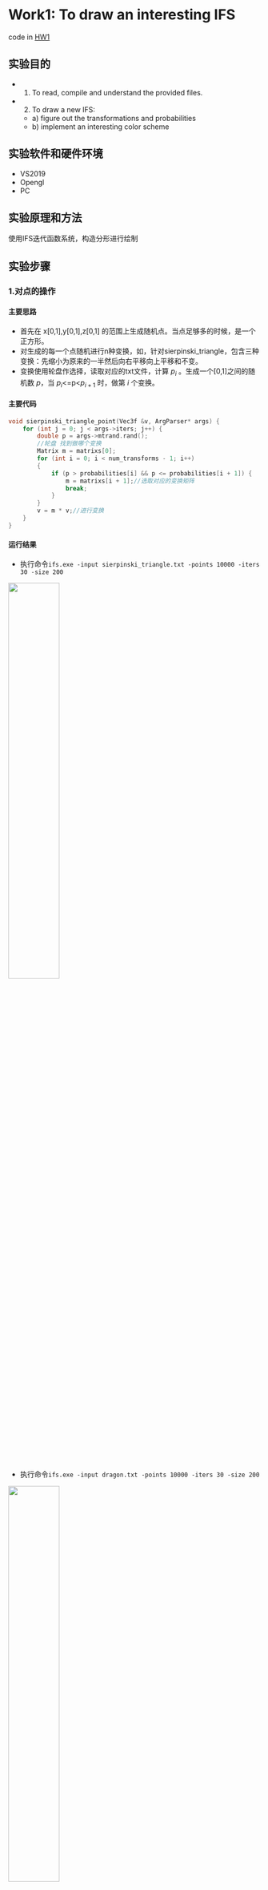 # Work1: To draw an interesting IFS    
code in [HW1](./HW1/)
## 实验目的
- 1. To read, compile and understand the provided files.
- 2. To draw a new IFS: 
  - a) figure out the transformations and probabilities
  - b) implement an interesting color scheme
## 实验软件和硬件环境
- VS2019
- Opengl
- PC
## 实验原理和方法
使用IFS迭代函数系统，构造分形进行绘制

## 实验步骤
### 1.对点的操作
#### 主要思路
- 首先在 x[0,1],y[0,1],z[0,1] 的范围上生成随机点。当点足够多的时候，是一个正方形。
- 对生成的每一个点随机进行n种变换，如，针对sierpinski_triangle，包含三种变换：先缩小为原来的一半然后向右平移向上平移和不变。
- 变换使用轮盘作选择，读取对应的txt文件，计算 $p_i$ 。生成一个[0,1]之间的随机数 $p$，当 $p_i$<=p<$p_{i+1}$ 时，做第 $i$ 个变换。
#### 主要代码
```C
void sierpinski_triangle_point(Vec3f &v, ArgParser* args) {
    for (int j = 0; j < args->iters; j++) {
        double p = args->mtrand.rand();
        //轮盘 找到做哪个变换
        Matrix m = matrixs[0];
        for (int i = 0; i < num_transforms - 1; i++)
        {
            if (p > probabilities[i] && p <= probabilities[i + 1]) {
                m = matrixs[i + 1];//选取对应的变换矩阵
                break;
            }
        }
        v = m * v;//进行变换
    }
}
```
#### 运行结果
- 执行命令`ifs.exe -input sierpinski_triangle.txt -points 10000 -iters 30 -size 200`
<img src="./pics/HW1/1.PNG" width="45%" height="45%" />
  <!-- ![sierpinski_triangle](./pics/HW1/1.PNG "sierpinski_triangle") -->

- 执行命令`ifs.exe -input dragon.txt -points 10000 -iters 30 -size 200`
<img src="./pics/HW1/2.PNG" width="45%" height="45%" />
  <!-- ![dragon](./pics/HW1/2.PNG "dragon") -->

- 执行命令`ifs.exe -input fern.txt -points 10000 -iters 30 -size 200`
<img src="./pics/HW1/3.PNG" width="45%" height="45%" />
  <!-- ![fern](./pics/HW1/3.PNG "fern") -->

- 执行命令`ifs.exe -input giant_x.txt -points 10000 -iters 30 -size 200`
<img src="./pics/HW1/4.PNG" width="45%" height="45%" />
  <!-- ![gaint_x](./pics/HW1/4.PNG "gaint_x") -->

- 执行命令`ifs.exe -input cube.txt -points 10000 -iters 30 -size 200`
  (cube.txt的描述见 2.对cube的操作 )
<img src="./pics/HW1/5.PNG" width="45%" height="45%" />
<!--![cube1](./pics/HW1/5.PNG)-->  

### 2.对cube的操作

#### 主要思路

- 首先构造正方体的变换矩阵，最终结果是一个正方体经过一次会变成20个小正方体。
- 变换如下：
    - 首先对最原始的正方体缩小为原来的1/27(每个边缩小为原来的1/3)
    - 去除6个面的中心正方体和最中间的正方体。最终获得27-6-1=20个正方体
    - 左上角3×3矩阵控制旋转，最后一列前三项控制平移

#### cube.txt如下

```
20
0.05
0.333333 0.000000 0.000000 0.000000 
0.000000 0.333333 0.000000 0.000000 
0.000000 0.000000 0.333333 0.000000 
0.000000 0.000000 0.000000 1.000000 
0.05
0.333333 0.000000 0.000000 0.333333 
0.000000 0.333333 0.000000 0.000000 
0.000000 0.000000 0.333333 0.000000 
0.000000 0.000000 0.000000 1.000000 
0.05 
0.333333 0.000000 0.000000 0.666666 
0.000000 0.333333 0.000000 0.000000 
0.000000 0.000000 0.333333 0.000000 
0.000000 0.000000 0.000000 1.000000 
0.05
0.333333 0.000000 0.000000 0.000000 
0.000000 0.333333 0.000000 0.333333 
0.000000 0.000000 0.333333 0.000000 
0.000000 0.000000 0.000000 1.000000 
0.05 
0.333333 0.000000 0.000000 0.666666 
0.000000 0.333333 0.000000 0.333333 
0.000000 0.000000 0.333333 0.000000 
0.000000 0.000000 0.000000 1.000000 
0.05
0.333333 0.000000 0.000000 0.000000 
0.000000 0.333333 0.000000 0.666666 
0.000000 0.000000 0.333333 0.000000 
0.000000 0.000000 0.000000 1.000000 
0.05
0.333333 0.000000 0.000000 0.333333 
0.000000 0.333333 0.000000 0.666666 
0.000000 0.000000 0.333333 0.000000 
0.000000 0.000000 0.000000 1.000000 
0.05 
0.333333 0.000000 0.000000 0.666666 
0.000000 0.333333 0.000000 0.666666 
0.000000 0.000000 0.333333 0.000000 
0.000000 0.000000 0.000000 1.000000 
0.05
0.333333 0.000000 0.000000 0.000000 
0.000000 0.333333 0.000000 0.000000 
0.000000 0.000000 0.333333 0.333333 
0.000000 0.000000 0.000000 1.000000 
0.05 
0.333333 0.000000 0.000000 0.666666 
0.000000 0.333333 0.000000 0.000000 
0.000000 0.000000 0.333333 0.333333 
0.000000 0.000000 0.000000 1.000000  
0.05
0.333333 0.000000 0.000000 0.000000 
0.000000 0.333333 0.000000 0.666666 
0.000000 0.000000 0.333333 0.333333 
0.000000 0.000000 0.000000 1.000000 
0.05 
0.333333 0.000000 0.000000 0.666666 
0.000000 0.333333 0.000000 0.666666
0.000000 0.000000 0.333333 0.333333 
0.000000 0.000000 0.000000 1.000000 
0.05
0.333333 0.000000 0.000000 0.000000 
0.000000 0.333333 0.000000 0.000000 
0.000000 0.000000 0.333333 0.666666 
0.000000 0.000000 0.000000 1.000000 
0.05
0.333333 0.000000 0.000000 0.333333 
0.000000 0.333333 0.000000 0.000000 
0.000000 0.000000 0.333333 0.666666 
0.000000 0.000000 0.000000 1.000000 
0.05
0.333333 0.000000 0.000000 0.666666 
0.000000 0.333333 0.000000 0.000000 
0.000000 0.000000 0.333333 0.666666 
0.000000 0.000000 0.000000 1.000000 
0.05
0.333333 0.000000 0.000000 0.000000 
0.000000 0.333333 0.000000 0.333333 
0.000000 0.000000 0.333333 0.666666 
0.000000 0.000000 0.000000 1.000000 
0.05
0.333333 0.000000 0.000000 0.666666 
0.000000 0.333333 0.000000 0.333333 
0.000000 0.000000 0.333333 0.666666 
0.000000 0.000000 0.000000 1.000000 
0.05
0.333333 0.000000 0.000000 0.000000 
0.000000 0.333333 0.000000 0.666666 
0.000000 0.000000 0.333333 0.666666 
0.000000 0.000000 0.000000 1.000000 
0.05
0.333333 0.000000 0.000000 0.333333 
0.000000 0.333333 0.000000 0.666666 
0.000000 0.000000 0.333333 0.666666 
0.000000 0.000000 0.000000 1.000000 
0.05
0.333333 0.000000 0.000000 0.666666 
0.000000 0.333333 0.000000 0.666666 
0.000000 0.000000 0.333333 0.666666 
0.000000 0.000000 0.000000 1.000000 
```

#### 主要代码

对于同一个 cube 的顶点，进行相同的转换，顶点数也会变为原来的 20 倍。
假设具有原始顶点集合 cube_verts_origin ，i 表示第 i 个 cube，j 表示第 i 个 cube 中的第 j 个顶点, it 表示i个 cube 的第 it 次变换。
那么对应的转换关系为 cube_verts_new[i*20*24+it*24+j] = cube_verts_origin[i * 24 + j]。
```C
//转换一次cube
VBOVertex* translateCube(VBOVertex* cube_verts_origin,int size)
{
    VBOVertex* cube_verts_new = new VBOVertex[size *20];
    int cube_size = size / 24;
    for (int i = 0; i < cube_size; i++) {
        for (int it = 0; it < 20; it++) {
            Matrix m = matrixs[it];
            for (int j = 0; j < 24; j++) {
                //cube_verts_new[i*480+it*24+j] = m * cube_verts_origin[i * 24 + j];
                Vec3f v_origin(cube_verts_origin[i * 24 + j].x, 
                                cube_verts_origin[i * 24 + j].y, 
                                cube_verts_origin[i * 24 + j].z);
                Vec3f v_new = m * v_origin;
                cube_verts_new[i * 480 + it * 24 + j].x = v_new.x();
                cube_verts_new[i * 480 + it * 24 + j].y = v_new.y();
                cube_verts_new[i * 480 + it * 24 + j].z = v_new.z();
                cube_verts_new[i * 480 + it * 24 + j].nx = cube_verts_origin[i * 24 + j].nx;
                cube_verts_new[i * 480 + it * 24 + j].ny = cube_verts_origin[i * 24 + j].ny;
                cube_verts_new[i * 480 + it * 24 + j].nz = cube_verts_origin[i * 24 + j].nz;            
                cube_verts_new[i * 480 + it * 24 + j].cx = cube_verts_origin[i * 24 + j].cx;
                cube_verts_new[i * 480 + it * 24 + j].cy = cube_verts_origin[i * 24 + j].cy;
                cube_verts_new[i * 480 + it * 24 + j].cz = cube_verts_origin[i * 24 + j].cz;
            }
        }
    }
    return cube_verts_new;
}
```
#### 运行结果
执行命令`ifs.exe -input cube.txt -points 10000 -iters 3 -size 200 -cubes`

<img src="./pics/HW1/6.PNG" width="45%" height="45%" />
<!-- ![cube2](./pics/HW1/6.PNG "cube2") -->

### 3.cube颜色转换
因为所有的转换都是从初始的cube变换的，随机设置初始的颜色。
#### 主要代码
增添新的argv参数，使用"-color"控制颜色变换
```C
   if (args->color) {
      //随机生成颜色
      for (int i = 0; i < 6; i += 2) {
          double x = args->mtrand.rand();//生成0，1的点
          double y = args->mtrand.rand();
          double z = args->mtrand.rand();
          Vec3f v(x, y, z);
          Vec3f v1(1.0f - x, 1.0f - y, 1.0f - z);
          colors[i] = v;
          colors[i + 1] = v1;
      }
  }else {
    // 原色彩
      colors[0] = Vec3f(0, 1, 1);
      colors[1] = Vec3f(1, 0, 0);
      colors[2] = Vec3f(1, 0, 1);
      colors[3] = Vec3f(0, 1, 0);
      colors[4] = Vec3f(1, 1, 0);
      colors[5] = Vec3f(0, 0, 1);
  }
```
#### 运行结果
执行命令`ifs.exe -input cube.txt -points 10000 -iters 3 -size 200 -cubes -color`
<img src="./pics/HW1/7.PNG" width="45%" height="45%" />
  <!-- ![cube3](./pics/HW1/7.PNG "cube3") -->

## 总结与体会
主要熟悉了IFS，从一个原型绘制的方法，掌握了**使用变换矩阵**实现IFS。
